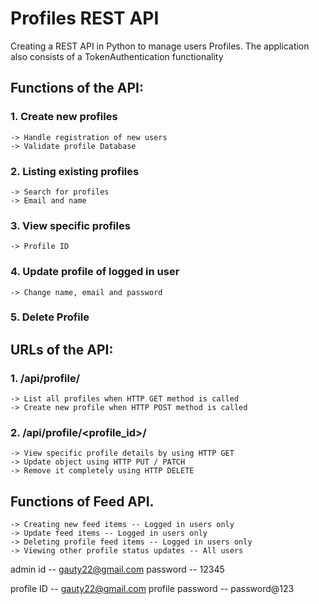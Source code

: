 # Profiles REST API

Creating a REST API in Python to manage users Profiles.
The application also consists of a TokenAuthentication functionality


## Functions of the API:

### 1. Create new profiles
    -> Handle registration of new users
    -> Validate profile Database

### 2. Listing existing profiles
    -> Search for profiles
    -> Email and name

### 3. View specific profiles
    -> Profile ID

### 4. Update profile of logged in user
    -> Change name, email and password

### 5. Delete Profile



## URLs of the API:

### 1. /api/profile/
    -> List all profiles when HTTP GET method is called
    -> Create new profile when HTTP POST method is called

### 2. /api/profile/<profile_id>/
    -> View specific profile details by using HTTP GET
    -> Update object using HTTP PUT / PATCH
    -> Remove it completely using HTTP DELETE


## Functions of Feed API.
    -> Creating new feed items -- Logged in users only
    -> Update feed items -- Logged in users only
    -> Deleting profile feed items -- Logged in users only
    -> Viewing other profile status updates -- All users




admin id -- gauty22@gmail.com
password -- 12345

profile ID -- gauty22@gmail.com
profile password -- password@123
